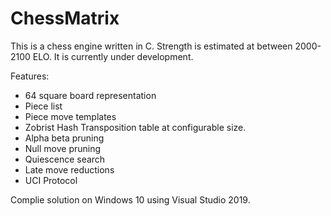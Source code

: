 # ChessMatrix
This is a chess engine written in C.
Strength is estimated at between 2000-2100 ELO.
It is currently under development.

Features:
* 64 square board representation
* Piece list
* Piece move templates
* Zobrist Hash Transposition table at configurable size.
* Alpha beta pruning
* Null move pruning
* Quiescence search
* Late move reductions
* UCI Protocol

Complie solution on Windows 10 using Visual Studio 2019.
